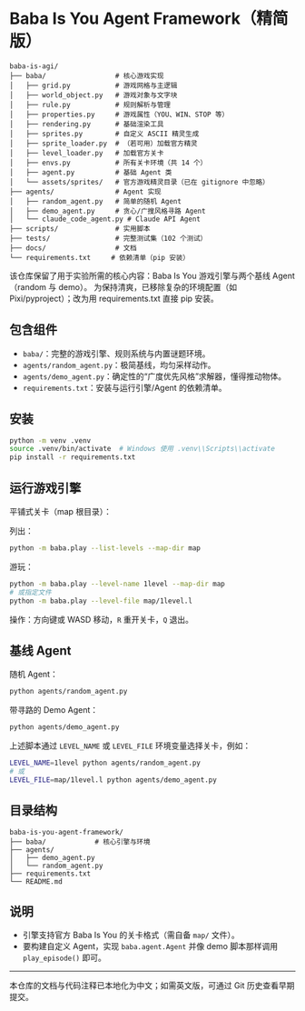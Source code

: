 # Baba Is You Agent Framework（精简版）

```text
baba-is-agi/
├── baba/                 # 核心游戏实现
│   ├── grid.py           # 游戏网格与主逻辑
│   ├── world_object.py   # 游戏对象与文字块
│   ├── rule.py           # 规则解析与管理
│   ├── properties.py     # 游戏属性（YOU、WIN、STOP 等）
│   ├── rendering.py      # 基础渲染工具
│   ├── sprites.py        # 自定义 ASCII 精灵生成
│   ├── sprite_loader.py  # （若可用）加载官方精灵
│   ├── level_loader.py   # 加载官方关卡
│   ├── envs.py           # 所有关卡环境（共 14 个）
│   ├── agent.py          # 基础 Agent 类
│   └── assets/sprites/   # 官方游戏精灵目录（已在 gitignore 中忽略）
├── agents/               # Agent 实现
│   ├── random_agent.py   # 简单的随机 Agent
│   ├── demo_agent.py     # 贪心/广搜风格寻路 Agent
│   └── claude_code_agent.py # Claude API Agent
├── scripts/              # 实用脚本
├── tests/                # 完整测试集（102 个测试）
├── docs/                 # 文档
└── requirements.txt     # 依赖清单（pip 安装）
```

该仓库保留了用于实验所需的核心内容：Baba Is You 游戏引擎与两个基线 Agent（random 与 demo）。
为保持清爽，已移除复杂的环境配置（如 Pixi/pyproject）；改为用 requirements.txt 直接 pip 安装。

## 包含组件

- `baba/`：完整的游戏引擎、规则系统与内置谜题环境。
- `agents/random_agent.py`：极简基线，均匀采样动作。
- `agents/demo_agent.py`：确定性的“广度优先风格”求解器，懂得推动物体。
- `requirements.txt`：安装与运行引擎/Agent 的依赖清单。

## 安装

```bash
python -m venv .venv
source .venv/bin/activate  # Windows 使用 .venv\\Scripts\\activate
pip install -r requirements.txt
```

## 运行游戏引擎

平铺式关卡（map 根目录）：

列出：

```bash
python -m baba.play --list-levels --map-dir map
```

游玩：

```bash
python -m baba.play --level-name 1level --map-dir map
# 或指定文件
python -m baba.play --level-file map/1level.l
```

操作：方向键或 WASD 移动，`R` 重开关卡，`Q` 退出。

## 基线 Agent

随机 Agent：

```bash
python agents/random_agent.py
```

带寻路的 Demo Agent：

```bash
python agents/demo_agent.py
```

上述脚本通过 `LEVEL_NAME` 或 `LEVEL_FILE` 环境变量选择关卡，例如：

```bash
LEVEL_NAME=1level python agents/random_agent.py
# 或
LEVEL_FILE=map/1level.l python agents/demo_agent.py
```

## 目录结构

```text
baba-is-you-agent-framework/
├── baba/            # 核心引擎与环境
├── agents/
│   ├── demo_agent.py
│   └── random_agent.py
├── requirements.txt
└── README.md
```

## 说明

- 引擎支持官方 Baba Is You 的关卡格式（需自备 `map/` 文件）。
- 要构建自定义 Agent，实现 `baba.agent.Agent` 并像 demo 脚本那样调用 `play_episode()` 即可。

---

本仓库的文档与代码注释已本地化为中文；如需英文版，可通过 Git 历史查看早期提交。
